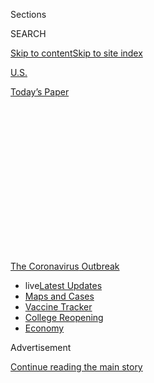<div id="app">

<div>

<div>

<div>

<div class="NYTAppHideMasthead css-1q2w90k e1suatyy0">

<div class="section css-ui9rw0 e1suatyy2">

<div class="css-eph4ug er09x8g0">

<div class="css-6n7j50">

</div>

<span class="css-1dv1kvn">Sections</span>

<div class="css-10488qs">

<span class="css-1dv1kvn">SEARCH</span>

</div>

[Skip to content](#site-content)[Skip to site
index](#site-index)

</div>

<div id="masthead-section-label" class="css-1wr3we4 eaxe0e00">

[U.S.](https://www.nytimes3xbfgragh.onion/section/us)

</div>

<div class="css-10698na e1huz5gh0">

</div>

</div>

<div id="masthead-bar-one" class="section hasLinks css-15hmgas e1csuq9d3">

<div class="css-uqyvli e1csuq9d0">

</div>

<div class="css-1uqjmks e1csuq9d1">

</div>

<div class="css-9e9ivx">

[](https://myaccount.nytimes3xbfgragh.onion/auth/login?response_type=cookie&client_id=vi)

</div>

<div class="css-1bvtpon e1csuq9d2">

[Today’s
Paper](https://www.nytimes3xbfgragh.onion/section/todayspaper)

</div>

</div>

</div>

</div>

<div data-aria-hidden="false">

<div id="site-content" data-role="main">

<div>

<div class="css-1aor85t" style="opacity:0.000000001;z-index:-1;visibility:hidden">

<div class="css-1hqnpie">

<div class="css-epjblv">

<span class="css-17xtcya">[U.S.](/section/us)</span><span class="css-x15j1o">|</span><span class="css-fwqvlz">‘Our
Luck May Have Run Out’: California’s Case Count
Explodes</span>

</div>

<div class="css-k008qs">

<div class="css-1iwv8en">

<span class="css-18z7m18"></span>

<div>

</div>

</div>

<span class="css-1n6z4y">https://nyti.ms/31xhdrZ</span>

<div class="css-1705lsu">

<div class="css-4xjgmj">

<div class="css-4skfbu" data-role="toolbar" data-aria-label="Social Media Share buttons, Save button, and Comments Panel with current comment count" data-testid="share-tools">

  - 
  - 
  - 
  - 
    
    <div class="css-6n7j50">
    
    </div>

  - 
  - 

</div>

</div>

</div>

</div>

</div>

</div>

<div id="NYT_TOP_BANNER_REGION" class="css-13pd83m">

<div>

<div id="styln-prism-menu-1592847958612" class="section interactive-content interactive-size-medium css-1edisqu">

<div class="css-17ih8de interactive-body">

<div id="scroll-container" class="css-1gj85ro">

[<span class="styln-title-wrap"><span class="css-1pje3qr">The
Coronavirus</span><span class="css-1pje3qr">
Outbreak</span></span>](https://www.nytimes3xbfgragh.onion/news-event/coronavirus?action=click&pgtype=Article&state=default&region=TOP_BANNER&context=storylines_menu)

  - <span class="css-kqxiym" data-emphasize="true">live</span>[Latest
    Updates](https://www.nytimes3xbfgragh.onion/2020/08/04/world/coronavirus-cases.html?action=click&pgtype=Article&state=default&region=TOP_BANNER&context=storylines_menu)
  - [Maps and
    Cases](https://www.nytimes3xbfgragh.onion/interactive/2020/us/coronavirus-us-cases.html?action=click&pgtype=Article&state=default&region=TOP_BANNER&context=storylines_menu)
  - [Vaccine
    Tracker](https://www.nytimes3xbfgragh.onion/interactive/2020/science/coronavirus-vaccine-tracker.html?action=click&pgtype=Article&state=default&region=TOP_BANNER&context=storylines_menu)
  - [College
    Reopening](https://www.nytimes3xbfgragh.onion/2020/08/02/us/covid-college-reopening.html?action=click&pgtype=Article&state=default&region=TOP_BANNER&context=storylines_menu)
  - [Economy](https://www.nytimes3xbfgragh.onion/live/2020/08/04/business/stock-market-today-coronavirus?action=click&pgtype=Article&state=default&region=TOP_BANNER&context=storylines_menu)

</div>

</div>

</div>

</div>

</div>

<div id="top-wrapper" class="css-1sy8kpn">

<div id="top-slug" class="css-l9onyx">

Advertisement

</div>

[Continue reading the main
story](#after-top)

<div class="ad top-wrapper" style="text-align:center;height:100%;display:block;min-height:250px">

<div id="top" class="place-ad" data-position="top" data-size-key="top">

</div>

</div>

<div id="after-top">

</div>

</div>

<div>

<div id="sponsor-wrapper" class="css-1hyfx7x">

<div id="sponsor-slug" class="css-19vbshk">

Supported by

</div>

[Continue reading the main
story](#after-sponsor)

<div id="sponsor" class="ad sponsor-wrapper" style="text-align:center;height:100%;display:block">

</div>

<div id="after-sponsor">

</div>

</div>

<div class="css-186x18t">

</div>

<div class="css-ls6wgr ehdk2mb0">

# ‘Our Luck May Have Run Out’: California’s Case Count Explodes

</div>

Los Angeles County, which has been averaging more than 2,000 new cases
each day, surpassed 100,000 total cases on Monday.

<div class="css-79elbk" data-testid="photoviewer-wrapper">

<div class="css-z3e15g" data-testid="photoviewer-wrapper-hidden">

</div>

<div class="css-1a48zt4 ehw59r15" data-testid="photoviewer-children">

![<span class="css-16f3y1r e13ogyst0" data-aria-hidden="true">Motorists
line up at a coronavirus testing center at Dodger Stadium in Los Angeles
on Monday morning.
 </span><span class="css-cnj6d5 e1z0qqy90" itemprop="copyrightHolder"><span class="css-1ly73wi e1tej78p0">Credit...</span><span><span>Bryan
Denton for The New York
Times</span></span></span>](https://static01.graylady3jvrrxbe.onion/images/2020/06/29/us/29VIRUS-CALIFORNIA-la-testing/merlin_174045042_6f256f6d-a8c5-4085-a813-18101c388129-articleLarge.jpg?quality=75&auto=webp&disable=upscale)

</div>

</div>

<div class="css-18e8msd">

<div class="css-pdw9fk epjyd6m0">

<div class="css-1txwxcy ey68jwv0" data-aria-hidden="true">

[![Shawn
Hubler](https://static01.graylady3jvrrxbe.onion/images/2020/06/05/reader-center/author-shawn-hubler/author-shawn-hubler-thumbLarge.png
"Shawn Hubler")](https://www.nytimes3xbfgragh.onion/by/shawn-hubler)[![Thomas
Fuller](https://static01.graylady3jvrrxbe.onion/images/2018/06/12/multimedia/author-thomas-fuller/author-thomas-fuller-thumbLarge.png
"Thomas Fuller")](https://www.nytimes3xbfgragh.onion/by/thomas-fuller)

</div>

<div class="css-1baulvz">

By [<span class="css-1baulvz" itemprop="name">Shawn
Hubler</span>](https://www.nytimes3xbfgragh.onion/by/shawn-hubler) and
[<span class="css-1baulvz last-byline" itemprop="name">Thomas
Fuller</span>](https://www.nytimes3xbfgragh.onion/by/thomas-fuller)

</div>

</div>

  - 
    
    <div class="css-ld3wwf e16638kd2">
    
    Published June 29, 2020Updated July 23,
    2020
    
    </div>

  - 
    
    <div class="css-4xjgmj">
    
    <div class="css-pvvomx" data-role="toolbar" data-aria-label="Social Media Share buttons, Save button, and Comments Panel with current comment count" data-testid="share-tools">
    
      - 
      - 
      - 
      - 
        
        <div class="css-6n7j50">
        
        </div>
    
      - 
      - 
    
    </div>
    
    </div>

</div>

</div>

<div class="section meteredContent css-1r7ky0e" name="articleBody" itemprop="articleBody">

<div class="css-1fanzo5 StoryBodyCompanionColumn">

<div class="css-53u6y8">

*\[Sign up to* [*receive California
Today*](https://www.nytimes3xbfgragh.onion/newsletters/california-today)*,
our newsletter from the Golden State, every weekday.\]*

SACRAMENTO — Only a few weeks ago, thousands of Southern
[Californians](https://www.nytimes3xbfgragh.onion/2020/07/16/us/california-coronavirus-cases.html)
were flocking to beaches, Disneyland was announcing it would soon reopen
and Whoopi Goldberg was lauding Gov. Gavin Newsom on “The View” for the
state’s progress in combating the
[coronavirus](https://www.nytimes3xbfgragh.onion/2020/07/16/us/california-coronavirus-cases.html).
The worst, many in
[California](https://www.nytimes3xbfgragh.onion/2020/07/14/us/california-counties-reopening.html)
thought, was behind them.

In fact, an alarming surge in cases up and down the state was only just
beginning.

Over the past week [California’s case
count](https://www.nytimes3xbfgragh.onion/2020/07/23/us/california-covid-19-cases.html)
has exploded, surpassing 200,000 known infections, and forcing Mr.
Newsom to roll back the state’s
[reopening](https://www.nytimes3xbfgragh.onion/2020/06/30/us/coronavirus-california-cases-rising.html)
in some counties. On Monday, he said the number of people hospitalized
in
[California](https://www.nytimes3xbfgragh.onion/2020/06/30/us/coronavirus-california-cases-rising.html)
had risen 43 percent over the past two weeks.

</div>

</div>

<div>

</div>

<div class="css-1fanzo5 StoryBodyCompanionColumn">

<div class="css-53u6y8">

Los Angeles County, which has been averaging more than 2,000 new cases
each day, surpassed 100,000 total cases on Monday, with the virus
actively infecting one in every 140 people, according to local health
officials. More than 2,800 cases were announced in the county on Monday,
the most of any day during the pandemic.

</div>

</div>

<div class="css-1fanzo5 StoryBodyCompanionColumn">

<div class="css-53u6y8">

More than 7,000 new cases were announced across California on Monday,
its highest single-day total of the pandemic.

On Sunday, Mr. Newsom shut down the bars in a half-dozen counties,
including Los Angeles County and in the Central Valley, and recommended
that another eight counties voluntarily close their nightspots and
gathering places. On Friday, Imperial County, along the Mexican border,
was [told to return to a stay-at-home
order](https://www.nytimes3xbfgragh.onion/2020/06/26/us/coronavirus-florida-texas-bars-closing.html).
And Disneyland has since rescinded its decision to open its gates.

California was the first state to shut down and one of the most
aggressive in fighting the virus. But the state that was so proactive in
combating the spread of the coronavirus is now being forced to ask
itself what went wrong.

“To some extent I think our luck may have run out,” said Dr. Bob
Wachter, a professor and chair of the department of medicine at the
University of California, San Francisco. “This is faster and worse than
I expected. You have to have a ton of respect for this thing. It is
nasty and it just lurks and waits to stomp on you if you let your guard
down for a second.”

On Monday, the governors of New York and New Jersey said they were
reconsidering plans to allow indoor dining in the coming days because
they were so alarmed by [the rise in coronavirus cases in the South and
the
West](https://www.nytimes3xbfgragh.onion/2020/06/14/us/coronavirus-united-states.html).

</div>

</div>

<div class="css-1fanzo5 StoryBodyCompanionColumn">

<div class="css-53u6y8">

The head start that California appeared to enjoy — the companies that
allowed employees to work from home as early as February, the governor
who warned residents in daily briefings to stay home and appeared to be
listened to — was not protective enough in the long
run.

<div id="NYT_MAIN_CONTENT_1_REGION" class="css-9tf9ac">

<div>

<div id="styln-covid-updates-world" class="section interactive-content interactive-size-medium css-1ftcdic">

<div class="css-17ih8de interactive-body">

<div id="styln-briefing-block" data-asset-id="QXJ0aWNsZTpueXQ6Ly9hcnRpY2xlLzNhNGMwYWI5LWIwY2QtNWQwOS1hZTgwLTdjMGU3ZTA1OWQ2OA==">

<div class="briefing-block-header-section">

# [Latest Updates: Global Coronavirus Outbreak](https://www.nytimes3xbfgragh.onion/2020/08/04/world/coronavirus-cases.html?action=click&pgtype=Article&state=default&region=MAIN_CONTENT_1&context=storylines_live_updates)

<div class="briefing-block-ts">

Updated 2020-08-04T23:01:34.126Z

</div>

</div>

  - [As talks drag on, McConnell signals openness to jobless aid
    extension that Republicans have
    opposed.](https://www.nytimes3xbfgragh.onion/2020/08/04/world/coronavirus-cases.html?action=click&pgtype=Article&state=default&region=MAIN_CONTENT_1&context=storylines_live_updates#link-2daa96b5)
  - [Novavax sees encouraging results from two studies of its
    experimental
    vaccine.](https://www.nytimes3xbfgragh.onion/2020/08/04/world/coronavirus-cases.html?action=click&pgtype=Article&state=default&region=MAIN_CONTENT_1&context=storylines_live_updates#link-1228a480)
  - [Public and private schools in Maryland and elsewhere are divided
    over in-person
    instruction.](https://www.nytimes3xbfgragh.onion/2020/08/04/world/coronavirus-cases.html?action=click&pgtype=Article&state=default&region=MAIN_CONTENT_1&context=storylines_live_updates#link-4825b93)

<div class="briefing-block-footer">

<div class="briefing-block-footer-meta">

[See more
updates](https://www.nytimes3xbfgragh.onion/2020/08/04/world/coronavirus-cases.html?action=click&pgtype=Article&state=default&region=MAIN_CONTENT_1&context=storylines_live_updates)

</div>

<div class="briefing-block-briefinglinks">

<span>More live coverage:</span>
[Markets](https://www.nytimes3xbfgragh.onion/live/2020/08/04/business/stock-market-today-coronavirus?action=click&pgtype=Article&state=default&region=MAIN_CONTENT_1&context=storylines_live_updates)

</div>

</div>

</div>

</div>

</div>

</div>

</div>

Younger people appear to account for the large surge in new cases, as
they have in many other states. Latinos, who make up a large swath of
the state’s essential work force, have also recently seen [consistently
high case
counts](https://www.nytimes3xbfgragh.onion/2020/06/26/us/corona-virus-latinos.html).

And just as in Texas and Florida, the state’s reopening appears to have
triggered a large resurgence. Pressured in part by businesses, church
groups and conservatives, Mr. Newsom ceded control of much of the timing
of reopening to local officials who were eager to regain a sense of
normalcy and stem economic losses. The result was a decentralized,
haphazard process that sowed confusion and gave residents a false sense
that they were in the clear.

Unlike people in the Northeast, many Californians did not have a sense
of urgency or immediacy toward the virus because infection rates had
been so low for months. There were no overflowing morgues or ambulance
sirens at all hours.

In a state with 40 million people, outbreaks have been heterogeneous:
San Quentin State Prison on the San Francisco Bay, food-processing
plants in the Central Valley, nursing homes, dense urban neighborhoods
filled with essential workers and family gatherings in remote rural
communities have all accounted for clusters of cases.

But health experts and state officials say the ultimate reasons for the
surge lie in the millions of individual decisions made across the vast
state.

Mayor Eric Garcetti of Los Angeles blamed “irrational exuberance.”

“A lot of people didn’t stick with the plan,” the mayor said in an
interview on Friday. “The idea was, we would do a move, wait three
weeks, check the impact, take the next move.”

</div>

</div>

<div class="css-1fanzo5 StoryBodyCompanionColumn">

<div class="css-53u6y8">

Instead, Mr. Garcetti said, the reopening “was like a tidal wave — one
move led to the next, led to the next, led to the next. And then we had
the protest on top of that, and other things. And we have yet to be able
to identify where spread is happening and what we can do to crank it
down.”

</div>

</div>

<div class="css-79elbk" data-testid="photoviewer-wrapper">

<div class="css-z3e15g" data-testid="photoviewer-wrapper-hidden">

</div>

<div class="css-1a48zt4 ehw59r15" data-testid="photoviewer-children">

![<span class="css-16f3y1r e13ogyst0" data-aria-hidden="true">Patrons
outside Figaro Bistrot in the Los Feliz neighborhood of Los Angeles on
Sunday.</span><span class="css-cnj6d5 e1z0qqy90" itemprop="copyrightHolder"><span class="css-1ly73wi e1tej78p0">Credit...</span><span>Jenna
Schoenefeld for The New York
Times</span></span>](https://static01.graylady3jvrrxbe.onion/images/2020/06/29/us/29VIRUS-CALIFORNIA-losfeliz/merlin_174028461_3df19ece-f207-4261-85c3-18bcc34e0094-articleLarge.jpg?quality=75&auto=webp&disable=upscale)

</div>

</div>

<div class="css-1fanzo5 StoryBodyCompanionColumn">

<div class="css-53u6y8">

State Senator Richard Pan, a Sacramento physician who led the state’s
push to tighten immunization requirements, said that the state might
have flattened its curve at first, but that it never bent it down toward
zero.

“How this disease spreads is all about the margins,” Dr. Pan said. “All
it takes is, like, 5 percent more people doing more high-risk behavior
to change its direction.”

Dr. Pan blames partisanship and misinformation spread by President
Trump. On the weekend after June 20, when bars reopened in Los Angeles
County, an estimated 500,000 people visited nightspots. Additionally,
half of the restaurants visited by county inspectors are not complying
with new public health rules, according to health officials.

“I’m frustrated because it’s not that we don’t know what to do,” Dr. Pan
said. “We know what to do. We’re just not doing it.”

California was one of the earliest states to get hit by the virus. Soon
after it first appeared on American shores, Silicon Valley, south of San
Francisco, was considered a major hot spot, seeded by travelers arriving
from China.

</div>

</div>

<div class="css-1fanzo5 StoryBodyCompanionColumn">

<div class="css-53u6y8">

Counties across the Bay Area banded together to announce [the nation’s
first stay-at-home
order](https://www.nytimes3xbfgragh.onion/2020/03/16/us/california-covid-19.html)
on March 16, followed by a statewide order three days later. Cellphone
data showed that Californians moved around less than people in other
states, and infection rates stabilized at a plateau well below the
levels experts had projected, making military field hospitals and sports
arenas and auditoriums — all mobilized in case of a shortage of beds —
unnecessary.

By May, with low case counts remaining steady, Mr. Newsom was coming
under increasing pressure to reopen. Harmeet K. Dhillon, a civil rights
attorney and member of the Republican National Committee, filed more
than a dozen lawsuits related to the reopening. If residents could
congregate at Costco, they should be able to go to church, she argued.
Elon Musk, the head of Tesla, railed that his Bay Area car factory was
forced to shut and [threatened to move the company’s
headquarters](https://www.nytimes3xbfgragh.onion/2020/05/09/business/coronavirus-elon-musk-tesla-california.html)
out of
California.

<div id="NYT_MAIN_CONTENT_3_REGION" class="css-9tf9ac">

<div>

<div id="styln-prism-freeform-1594220623585" class="section interactive-content interactive-size-medium css-1ftcdic">

<div class="css-17ih8de interactive-body">

<div id="prism-freeform-block-85410" class="css-19mumt8" data-role="complementary" data-storyline="The Coronavirus Outbreak" data-truncated="true" tabindex="0">

<div class="css-a8d9oz">

<div class="css-eb027h">

[](https://www.nytimes3xbfgragh.onion/news-event/coronavirus?action=click&pgtype=Article&state=default&region=MAIN_CONTENT_3&context=storylines_faq)

### The Coronavirus Outbreak ›

#### Frequently Asked Questions

Updated August 4, 2020

  - #### I have antibodies. Am I now immune?
    
      - As of right now,[that seems likely, for at least several
        months.](https://www.nytimes3xbfgragh.onion/2020/07/22/health/covid-antibodies-herd-immunity.html?action=click&pgtype=Article&state=default&region=MAIN_CONTENT_3&context=storylines_faq)
        There have been frightening accounts of people suffering what
        seems to be a second bout of Covid-19. But experts say these
        patients may have a drawn-out course of infection, with the
        virus taking a slow toll weeks to months after initial exposure.
        People infected with the coronavirus typically
        [produce](https://www.nature.com/articles/s41586-020-2456-9)
        immune molecules called antibodies, which are [protective
        proteins made in response to an
        infection](https://www.nytimes3xbfgragh.onion/2020/05/07/health/coronavirus-antibody-prevalence.html?action=click&pgtype=Article&state=default&region=MAIN_CONTENT_3&context=storylines_faq)[.
        These antibodies
        may](https://www.nytimes3xbfgragh.onion/2020/05/07/health/coronavirus-antibody-prevalence.html?action=click&pgtype=Article&state=default&region=MAIN_CONTENT_3&context=storylines_faq)
        last in the body [only two to three
        months](https://www.nature.com/articles/s41591-020-0965-6),
        which may seem worrisome, but that’s perfectly normal after an
        acute infection subsides, said Dr. Michael Mina, an immunologist
        at Harvard University. It may be possible to get the coronavirus
        again, but it’s highly unlikely that it would be possible in a
        short window of time from initial infection or make people
        sicker the second time.

  - #### I’m a small-business owner. Can I get relief?
    
      - The [stimulus bills enacted in
        March](https://www.nytimes3xbfgragh.onion/article/small-business-loans-stimulus-grants-freelancers-coronavirus.html?action=click&pgtype=Article&state=default&region=MAIN_CONTENT_3&context=storylines_faq)
        offer help for the millions of American small businesses. Those
        eligible for aid are businesses and nonprofit organizations with
        fewer than 500 workers, including sole proprietorships,
        independent contractors and freelancers. Some larger companies
        in some industries are also eligible. The help being offered,
        which is being managed by the Small Business Administration,
        includes the Paycheck Protection Program and the Economic Injury
        Disaster Loan program. But lots of folks have [not yet seen
        payouts.](https://www.nytimes3xbfgragh.onion/interactive/2020/05/07/business/small-business-loans-coronavirus.html?action=click&pgtype=Article&state=default&region=MAIN_CONTENT_3&context=storylines_faq)
        Even those who have received help are confused: The rules are
        draconian, and some are stuck sitting on [money they don’t know
        how to
        use.](https://www.nytimes3xbfgragh.onion/2020/05/02/business/economy/loans-coronavirus-small-business.html?action=click&pgtype=Article&state=default&region=MAIN_CONTENT_3&context=storylines_faq)
        Many small-business owners are getting less than they expected
        or [not hearing anything at
        all.](https://www.nytimes3xbfgragh.onion/2020/06/10/business/Small-business-loans-ppp.html?action=click&pgtype=Article&state=default&region=MAIN_CONTENT_3&context=storylines_faq)

  - #### What are my rights if I am worried about going back to work?
    
      - Employers have to provide [a safe
        workplace](https://www.osha.gov/SLTC/covid-19/standards.html)
        with policies that protect everyone equally. [And if one of your
        co-workers tests positive for the coronavirus, the
        C.D.C.](https://www.nytimes3xbfgragh.onion/article/coronavirus-money-unemployment.html?action=click&pgtype=Article&state=default&region=MAIN_CONTENT_3&context=storylines_faq)
        has said that [employers should tell their
        employees](https://www.cdc.gov/coronavirus/2019-ncov/community/guidance-business-response.html)
        -- without giving you the sick employee’s name -- that they may
        have been exposed to the virus.

  - #### Should I refinance my mortgage?
    
      - [It could be a good
        idea,](https://www.nytimes3xbfgragh.onion/article/coronavirus-money-unemployment.html?action=click&pgtype=Article&state=default&region=MAIN_CONTENT_3&context=storylines_faq)
        because mortgage rates have [never been
        lower.](https://www.nytimes3xbfgragh.onion/2020/07/16/business/mortgage-rates-below-3-percent.html?action=click&pgtype=Article&state=default&region=MAIN_CONTENT_3&context=storylines_faq)
        Refinancing requests have pushed mortgage applications to some
        of the highest levels since 2008, so be prepared to get in line.
        But defaults are also up, so if you’re thinking about buying a
        home, be aware that some lenders have tightened their standards.

  - #### What is school going to look like in September?
    
      - It is unlikely that many schools will return to a normal
        schedule this fall, requiring the grind of [online
        learning](https://www.nytimes3xbfgragh.onion/2020/06/05/us/coronavirus-education-lost-learning.html?action=click&pgtype=Article&state=default&region=MAIN_CONTENT_3&context=storylines_faq),
        [makeshift child
        care](https://www.nytimes3xbfgragh.onion/2020/05/29/us/coronavirus-child-care-centers.html?action=click&pgtype=Article&state=default&region=MAIN_CONTENT_3&context=storylines_faq)
        and [stunted
        workdays](https://www.nytimes3xbfgragh.onion/2020/06/03/business/economy/coronavirus-working-women.html?action=click&pgtype=Article&state=default&region=MAIN_CONTENT_3&context=storylines_faq)
        to continue. California’s two largest public school districts —
        Los Angeles and San Diego — said on July 13, that [instruction
        will be remote-only in the
        fall](https://www.nytimes3xbfgragh.onion/2020/07/13/us/lausd-san-diego-school-reopening.html?action=click&pgtype=Article&state=default&region=MAIN_CONTENT_3&context=storylines_faq),
        citing concerns that surging coronavirus infections in their
        areas pose too dire a risk for students and teachers. Together,
        the two districts enroll some 825,000 students. They are the
        largest in the country so far to abandon plans for even a
        partial physical return to classrooms when they reopen in
        August. For other districts, the solution won’t be an
        all-or-nothing approach. [Many
        systems](https://bioethics.jhu.edu/research-and-outreach/projects/eschool-initiative/school-policy-tracker/),
        including the nation’s largest, New York City, are devising
        [hybrid
        plans](https://www.nytimes3xbfgragh.onion/2020/06/26/us/coronavirus-schools-reopen-fall.html?action=click&pgtype=Article&state=default&region=MAIN_CONTENT_3&context=storylines_faq)
        that involve spending some days in classrooms and other days
        online. There’s no national policy on this yet, so check with
        your municipal school system regularly to see what is happening
        in your
community.

<div id="styln-survey-component-85410" class="styln-survey-component" data-surveyname="faq" data-surveystoryline="coronavirus">

</div>

</div>

<div class="css-6mllg9">

</div>

<div class="css-pmm6ed">

<span class="css-5gimkt"></span>

</div>

</div>

</div>

</div>

</div>

</div>

</div>

Mr. Newsom localized the reopening process, allowing counties to move at
different speeds, repeatedly declaring that “localism is determinative,”
and vowing to collaborate with county governments, not issue orders.
Church congregations were allowed to meet with restrictions.

Advocates for reopening like Ms. Dhillon felt vindicated.

“I feel that our lawsuits were responsible for large sectors of
California’s economy opening up much sooner than the governor originally
intended,” she said, adding that she fielded countless calls from
business owners. “People are absolutely devastated.”

But Mr. Newsom was also criticized by those who worried the state was
reopening too quickly.

Dr. Sara Cody, the chief health officer of Santa Clara County and the
architect of the Bay Area’s stay-at-home orders, said the system was
bewildering to residents who cross county lines regularly.

“For the public it’s incredibly confusing,” Dr. Cody said in an
interview. “What’s the message? How can it be that something is OK here
and in the adjoining county it’s not?”

The measures have become even more disparate in the past few weeks. In
Napa and Sonoma Counties, wine tastings and restaurant meals are
permitted both indoors and outside. In San Francisco, restaurant dining
is only available outdoors. Mayor London Breed of San Francisco
announced last week that the city would postpone the reopening,
scheduled for Monday, of hair and nail salons, massage shops, museums,
tattoo parlors and outdoor bars.

</div>

</div>

<div class="css-1fanzo5 StoryBodyCompanionColumn">

<div class="css-53u6y8">

Diana Dooley, a former state secretary of Health and Human Services who
dealt with the Ebola and Zika pandemics during her tenure, said she had
watched “with great empathy” as the crisis gripped California.
Initially, she said, “it looked like the Bay Area was driving the
decisions.” And as the virus spread, Californians were generally
compliant.

“But after several months, the impatient people have made top-down
orders very hard to enforce,” she said.

The result, she said, is a sense in some parts of the state of “a kind
of liberty gone rampant.”

“People want to go to bars, they want to go to picnics,” she said.
“These protest rallies have heightened that sense of ‘I want to be in
a crowd.’ We’re coming up on the Fourth of July and people want to be in
connection with each other.”

“You can only lead if people follow,” Ms. Dooley said. “Newsom has done
a pretty good job of creating awareness, and people in California are
more inclined to believe this is serious. But what they can do about it,
we’re still getting to.”

David Townsend, a veteran Democratic political consultant in the state,
said California’s size and political complexity pose a considerable
challenge. Although the Legislature is overwhelmingly Democratic, more
than a fifth of the electorate is Republican.

“You have the Inland Empire doing one thing, Los Angeles doing another,
Orange County — it’s pretty hard to corral everybody in California and
get them to do the right thing. It’s just so big.”

Mr. Townsend said the pressure would be tough for any governor.

“How do you put the genie back into the bottle?” Mr. Townsend added.
“I’m not sure there’s much more he can do.”

Shawn Hubler reported from Sacramento and Thomas Fuller from Moraga,
Calif. Mitch Smith contributed reporting from Chicago.

</div>

</div>

</div>

<div>

</div>

<div>

</div>

<div>

</div>

<div>

<div id="bottom-wrapper" class="css-1ede5it">

<div id="bottom-slug" class="css-l9onyx">

Advertisement

</div>

[Continue reading the main
story](#after-bottom)

<div id="bottom" class="ad bottom-wrapper" style="text-align:center;height:100%;display:block;min-height:90px">

</div>

<div id="after-bottom">

</div>

</div>

</div>

</div>

</div>

## Site Index

<div>

</div>

## Site Information Navigation

  - [© <span>2020</span> <span>The New York Times
    Company</span>](https://help.nytimes3xbfgragh.onion/hc/en-us/articles/115014792127-Copyright-notice)

<!-- end list -->

  - [NYTCo](https://www.nytco.com/)
  - [Contact
    Us](https://help.nytimes3xbfgragh.onion/hc/en-us/articles/115015385887-Contact-Us)
  - [Work with us](https://www.nytco.com/careers/)
  - [Advertise](https://nytmediakit.com/)
  - [T Brand Studio](http://www.tbrandstudio.com/)
  - [Your Ad
    Choices](https://www.nytimes3xbfgragh.onion/privacy/cookie-policy#how-do-i-manage-trackers)
  - [Privacy](https://www.nytimes3xbfgragh.onion/privacy)
  - [Terms of
    Service](https://help.nytimes3xbfgragh.onion/hc/en-us/articles/115014893428-Terms-of-service)
  - [Terms of
    Sale](https://help.nytimes3xbfgragh.onion/hc/en-us/articles/115014893968-Terms-of-sale)
  - [Site
    Map](https://spiderbites.nytimes3xbfgragh.onion)
  - [Help](https://help.nytimes3xbfgragh.onion/hc/en-us)
  - [Subscriptions](https://www.nytimes3xbfgragh.onion/subscription?campaignId=37WXW)

</div>

</div>

</div>

</div>
